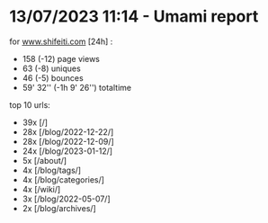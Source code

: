 # 13/07/2023 11:14 - Umami report
for www.shifeiti.com [24h] :

 - 158 (-12) page views
 - 63 (-8) uniques
 - 46 (-5) bounces
 - 59' 32'' (-1h 9' 26'') totaltime


top 10 urls:
 - 39x [/]
 - 28x [/blog/2022-12-22/]
 - 28x [/blog/2022-12-09/]
 - 24x [/blog/2023-01-12/]
 - 5x [/about/]
 - 4x [/blog/tags/]
 - 4x [/blog/categories/]
 - 4x [/wiki/]
 - 3x [/blog/2022-05-07/]
 - 2x [/blog/archives/]


